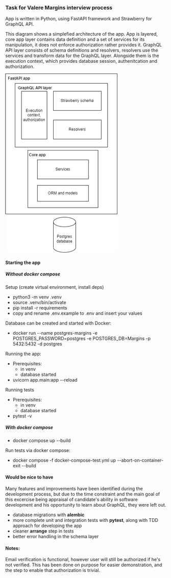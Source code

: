 ### Task for Valere Margins interview process

App is written in Python, using FastAPI framework and Strawberry for GraphQL API.

This diagram shows a simplefied architecture of the app. App is layered, core app layer contains data definition and a set of services for its manipulation, it does not enforce authorization rather provides it. GraphQL API layer consists of schema definitions and resolvers, resolvers use the services and transform data for the GraphQL layer. Alongside them is the execution context, which provides database session, authenitcation and authorization.

![alt text](docs/app_simplified_architecture.png "Title")

#### Starting the app

##### Without docker compose

Setup (create virtual environment, install deps)

- python3 -m venv .venv
- source .venv/bin/activate
- pip install -r requirements
- copy and rename .env.example to .env and insert your values

Database can be created and started with Docker:

- docker run --name postgres-margins -e POSTGRES_PASSWORD=postgres -e POSTGRES_DB=Margins -p 5432:5432 -d postgres

Running the app:

- Prerequisites:
  - in venv
  - database started
- uvicorn app.main:app --reload

Running tests

- Prerequisites:
  - in venv
  - database started
- pytest -v

##### With docker compose

- docker compose up --build

Run tests via docker compose:

- docker compose -f docker-compose-test.yml up --abort-on-container-exit --build

#### Would be nice to have

Many features and improvements have been identified during the development process, but due to the time constraint and the main goal of this excercise being appraisal of candidate's ability in software development and his opportunity to learn about GraphQL, they were left out.

- database migrations with **alembic**
- more complete unit and integration tests with **pytest**, along with TDD approach for developing the app
- cleaner **arrange** step in tests
- better error handling in the schema layer

#### Notes:

Email verification is functional, however user will still be authorized if he's not verified. This has been done on purpose for easier demonstration, and the step to enable that authorization is trivial.
